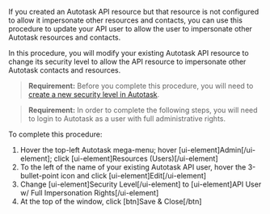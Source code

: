 
If you created an Autotask API resource but that resource is not configured to allow it impersonate other resources and contacts, you can use this procedure to update your API user to allow the user to impersonate other Autotask resources and contacts. 

In this procedure, you will modify your existing Autotask API resource to change its security level to allow the API resource to impersonate other Autotask contacts and resources.

> **Requirement:** Before you complete this procedure, you will need to [create a new security level in Autotask](email2at/configure/autotask/create-api-security-level-with-impersonation.md).

> **Requirement:** In order to complete the following steps, you will need to login to Autotask as a user with full administrative rights.

To complete this procedure:

1. Hover the top-left Autotask mega-menu; hover [ui-element]Admin[/ui-element]; click [ui-element]Resources (Users)[/ui-element]
2. To the left of the name of your existing Autotask API user, hover the 3-bullet-point icon and click [ui-element]Edit[/ui-element] 
3. Change [ui-element]Security Level[/ui-element] to [ui-element]API User w/ Full Impersonation Rights[/ui-element]
4. At the top of the window, click [btn]Save & Close[/btn]

